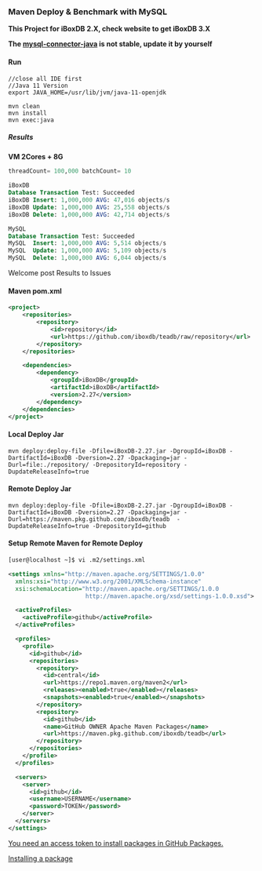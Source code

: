 ### Maven Deploy & Benchmark with MySQL

**This Project for iBoxDB 2.X, check website to get iBoxDB 3.X**


**The [mysql-connector-java](https://mvnrepository.com/artifact/mysql/mysql-connector-java) is not stable,  update it by yourself**


#### Run
```
//close all IDE first
//Java 11 Version
export JAVA_HOME=/usr/lib/jvm/java-11-openjdk

mvn clean
mvn install
mvn exec:java
```


##### Results

**VM 2Cores + 8G**

```sql
threadCount= 100,000 batchCount= 10 

iBoxDB
Database Transaction Test: Succeeded
iBoxDB Insert: 1,000,000 AVG: 47,016 objects/s 
iBoxDB Update: 1,000,000 AVG: 25,558 objects/s 
iBoxDB Delete: 1,000,000 AVG: 42,714 objects/s 

MySQL
Database Transaction Test: Succeeded
MySQL  Insert: 1,000,000 AVG: 5,514 objects/s 
MySQL  Update: 1,000,000 AVG: 5,109 objects/s 
MySQL  Delete: 1,000,000 AVG: 6,044 objects/s 
```


Welcome post Results to Issues


#### Maven pom.xml

```xml
<project>
    <repositories>
        <repository>
            <id>repository</id>
            <url>https://github.com/iboxdb/teadb/raw/repository</url>
        </repository>
    </repositories>

    <dependencies>
        <dependency>
            <groupId>iBoxDB</groupId>
            <artifactId>iBoxDB</artifactId>
            <version>2.27</version>
        </dependency>
    </dependencies>
</project>
```



#### Local Deploy Jar

```
mvn deploy:deploy-file -Dfile=iBoxDB-2.27.jar -DgroupId=iBoxDB -DartifactId=iBoxDB -Dversion=2.27 -Dpackaging=jar -Durl=file:./repository/ -DrepositoryId=repository -DupdateReleaseInfo=true
```


#### Remote Deploy Jar

```
mvn deploy:deploy-file -Dfile=iBoxDB-2.27.jar -DgroupId=iBoxDB -DartifactId=iBoxDB -Dversion=2.27 -Dpackaging=jar -Durl=https://maven.pkg.github.com/iboxdb/teadb  -DupdateReleaseInfo=true -DrepositoryId=github
```


#### Setup Remote Maven for Remote Deploy

```sh
[user@localhost ~]$ vi .m2/settings.xml 
```

```xml
<settings xmlns="http://maven.apache.org/SETTINGS/1.0.0"
  xmlns:xsi="http://www.w3.org/2001/XMLSchema-instance"
  xsi:schemaLocation="http://maven.apache.org/SETTINGS/1.0.0
                      http://maven.apache.org/xsd/settings-1.0.0.xsd">

  <activeProfiles>
    <activeProfile>github</activeProfile>
  </activeProfiles>

  <profiles>
    <profile>
      <id>github</id>
      <repositories>
        <repository>
          <id>central</id>
          <url>https://repo1.maven.org/maven2</url>
          <releases><enabled>true</enabled></releases>
          <snapshots><enabled>true</enabled></snapshots>
        </repository>
        <repository>
          <id>github</id>
          <name>GitHub OWNER Apache Maven Packages</name>
          <url>https://maven.pkg.github.com/iboxdb/teadb</url>
        </repository>
      </repositories>
    </profile>
  </profiles>

  <servers>
    <server>
      <id>github</id>
      <username>USERNAME</username>
      <password>TOKEN</password>
    </server>
  </servers>
</settings>

```

[You need an access token to install packages in GitHub Packages.](https://help.github.com/en/github/authenticating-to-github/creating-a-personal-access-token-for-the-command-line)

[Installing a package](https://help.github.com/en/packages/using-github-packages-with-your-projects-ecosystem/configuring-apache-maven-for-use-with-github-packages#installing-a-package)



